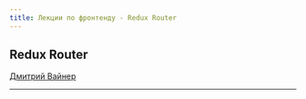 ```yaml
---
title: Лекции по фронтенду - Redux Router
---
```


## Redux Router

[Дмитрий Вайнер](https://github.com/dmitryweiner)

---
